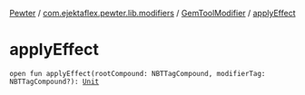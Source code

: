 [Pewter](../../index.md) / [com.ejektaflex.pewter.lib.modifiers](../index.md) / [GemToolModifier](index.md) / [applyEffect](./apply-effect.md)

# applyEffect

`open fun applyEffect(rootCompound: NBTTagCompound, modifierTag: NBTTagCompound?): `[`Unit`](https://kotlinlang.org/api/latest/jvm/stdlib/kotlin/-unit/index.html)